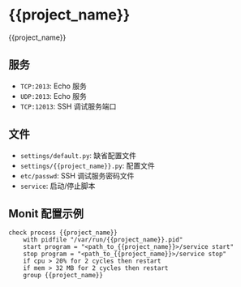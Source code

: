 {{project_name}}
========

{{project_name}}

服务
----

- `TCP:2013`: Echo 服务
- `UDP:2013`: Echo 服务
- `TCP:12013`: SSH 调试服务端口

文件
----

- `settings/default.py`: 缺省配置文件
- `settings/{{project_name}}.py`: 配置文件
- `etc/passwd`: SSH 调试服务密码文件
- `service`: 启动/停止脚本

Monit 配置示例
--------------

	check process {{project_name}}
	    with pidfile "/var/run/{{project_name}}.pid"
	    start program = "<path_to_{{project_name}}>/service start"
	    stop program = "<path_to_{{project_name}}>/service stop"
	    if cpu > 20% for 2 cycles then restart
	    if mem > 32 MB for 2 cycles then restart
	    group {{project_name}}
